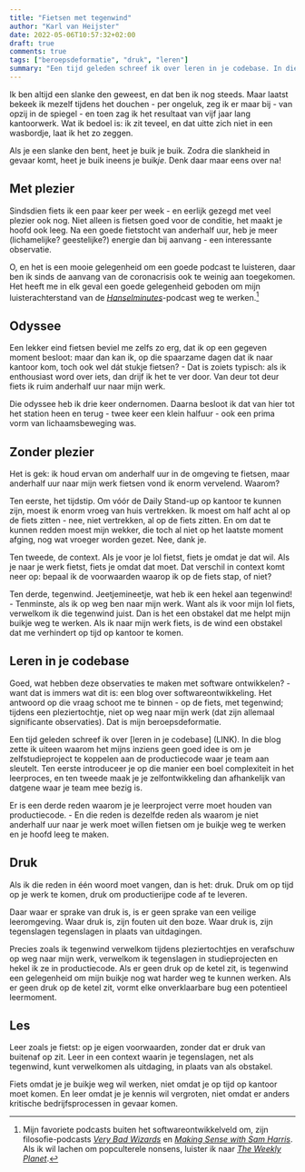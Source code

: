 ```yaml
---
title: "Fietsen met tegenwind"
author: "Karl van Heijster"
date: 2022-05-06T10:57:32+02:00
draft: true
comments: true
tags: ["beroepsdeformatie", "druk", "leren"]
summary: "Een tijd geleden schreef ik over leren in je codebase. In die blog zette ik uiteen waarom het mijns inziens geen goed idee is om je zelfstudieproject te koppelen aan de productiecode waar je team aan sleutelt. Er is een derde reden waarom je je leerproject verre moet houden van productiecode. - En die reden is dezelfde reden als waarom je niet anderhalf uur naar je werk moet willen fietsen om je buikje weg te werken en je hoofd leeg te maken. Als ik die reden in één woord moet vangen, dan is het: druk."
---
```


Ik ben altijd een slanke den geweest, en dat ben ik nog steeds. Maar laatst bekeek ik mezelf tijdens het douchen - per ongeluk, zeg ik er maar bij - van opzij in de spiegel - en toen zag ik het resultaat van vijf jaar lang kantoorwerk. Wat ik bedoel is: ik zit teveel, en dat uitte zich niet in een wasbordje, laat ik het zo zeggen.


Als je een slanke den bent, heet je buik je buik. Zodra die slankheid in gevaar komt, heet je buik ineens je buik*je*. Denk daar maar eens over na!


## Met plezier


Sindsdien fiets ik een paar keer per week - en eerlijk gezegd met veel plezier ook nog. Niet alleen is fietsen goed voor de conditie, het maakt je hoofd ook leeg. Na een goede fietstocht van anderhalf uur, heb je meer (lichamelijke? geestelijke?) energie dan bij aanvang - een interessante observatie. 


O, en het is een mooie gelegenheid om een goede podcast te luisteren, daar ben ik sinds de aanvang van de coronacrisis ook te weinig aan toegekomen. Het heeft me in elk geval een goede gelegenheid geboden om mijn luisterachterstand van de [*Hanselminutes*](https://hanselminutes.com/)-podcast weg te werken.[^1]


## Odyssee


Een lekker eind fietsen beviel me zelfs zo erg, dat ik op een gegeven moment besloot: maar dan kan ik, op die spaarzame dagen dat ik naar kantoor kom, toch ook wel dát stukje fietsen? - Dat is zoiets typisch: als ik enthousiast word over iets, dan drijf ik het te ver door. Van deur tot deur fiets ik ruim anderhalf uur naar mijn werk.


Die odyssee heb ik drie keer ondernomen. Daarna besloot ik dat van hier tot het station heen en terug - twee keer een klein halfuur - ook een prima vorm van lichaamsbeweging was.


## Zonder plezier


Het is gek: ik houd ervan om anderhalf uur in de omgeving te fietsen, maar anderhalf uur naar mijn werk fietsen vond ik enorm vervelend. Waarom?


Ten eerste, het tijdstip. Om vóór de Daily Stand-up op kantoor te kunnen zijn, moest ik enorm vroeg van huis vertrekken. Ik moest om half acht al op de fiets zitten - nee, niet vertrekken, al op de fiets zitten. En om dat te kunnen redden moest mijn wekker, die toch al niet op het laatste moment afging, nog wat vroeger worden gezet. Nee, dank je.


Ten tweede, de context. Als je voor je lol fietst, fiets je omdat je dat wil. Als je naar je werk fietst, fiets je omdat dat moet. Dat verschil in context komt neer op: bepaal ik de voorwaarden waarop ik op de fiets stap, of niet?


Ten derde, tegenwind. Jeetjemineetje, wat heb ik een hekel aan tegenwind! - Tenminste, als ik op weg ben naar mijn werk. Want als ik voor mijn lol fiets, verwelkom ik die tegenwind juist. Dan is het een obstakel dat me helpt mijn buikje weg te werken. Als ik naar mijn werk fiets, is de wind een obstakel dat me verhindert op tijd op kantoor te komen.


## Leren in je codebase


Goed, wat hebben deze observaties te maken met software ontwikkelen? - want dat is immers wat dit is: een blog over softwareontwikkeling. Het antwoord op die vraag schoot me te binnen - op de fiets, met tegenwind; tijdens een pleziertochtje, niet op weg naar mijn werk (dat zijn allemaal significante observaties). Dat is mijn beroepsdeformatie.


Een tijd geleden schreef ik over [leren in je codebase] (LINK). In die blog zette ik uiteen waarom het mijns inziens geen goed idee is om je zelfstudieproject te koppelen aan de productiecode waar je team aan sleutelt. Ten eerste introduceer je op die manier een boel complexiteit in het leerproces, en ten tweede maak je je zelfontwikkeling dan afhankelijk van datgene waar je team mee bezig is.


Er is een derde reden waarom je je leerproject verre moet houden van productiecode. - En die reden is dezelfde reden als waarom je niet anderhalf uur naar je werk moet willen fietsen om je buikje weg te werken en je hoofd leeg te maken.


## Druk


Als ik die reden in één woord moet vangen, dan is het: druk. Druk om op tijd op je werk te komen, druk om productierijpe code af te leveren.


Daar waar er sprake van druk is, is er geen sprake van een veilige leeromgeving. Waar druk is, zijn fouten uit den boze. Waar druk is, zijn tegenslagen tegenslagen in plaats van uitdagingen.


Precies zoals ik tegenwind verwelkom tijdens pleziertochtjes en verafschuw op weg naar mijn werk, verwelkom ik tegenslagen in studieprojecten en hekel ik ze in productiecode. Als er geen druk op de ketel zit, is tegenwind een gelegenheid om mijn buikje nog wat harder weg te kunnen werken. Als er geen druk op de ketel zit, vormt elke onverklaarbare bug een potentieel leermoment.


## Les


Leer zoals je fietst: op je eigen voorwaarden, zonder dat er druk van buitenaf op zit. Leer in een context waarin je tegenslagen, net als tegenwind, kunt verwelkomen als uitdaging, in plaats van als obstakel. 


Fiets omdat je je buikje weg wil werken, niet omdat je op tijd op kantoor moet komen. En leer omdat je je kennis wil vergroten, niet omdat er anders kritische bedrijfsprocessen in gevaar komen.


[^1]: Mijn favoriete podcasts buiten het softwareontwikkelveld om, zijn filosofie-podcasts [*Very Bad Wizards*](https://verybadwizards.com/) en [*Making Sense with Sam Harris*](https://www.samharris.org/podcasts). Als ik wil lachen om popculterele nonsens, luister ik naar [*The Weekly Planet*](https://play.acast.com/s/theweeklyplanet).
